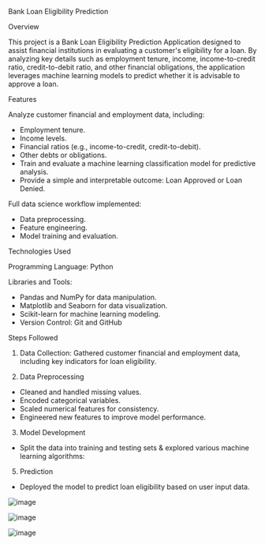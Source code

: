 Bank Loan Eligibility Prediction

Overview

This project is a Bank Loan Eligibility Prediction Application designed to assist financial institutions in evaluating a customer's eligibility for a loan.
By analyzing key details such as employment tenure, income, income-to-credit ratio, credit-to-debit ratio, and other financial obligations, the application leverages machine learning models to predict whether it is advisable to approve a loan.

Features

Analyze customer financial and employment data, including:
- Employment tenure.
- Income levels.
- Financial ratios (e.g., income-to-credit, credit-to-debit).
- Other debts or obligations.
- Train and evaluate a machine learning classification model for predictive analysis.
- Provide a simple and interpretable outcome: Loan Approved or Loan Denied.

Full data science workflow implemented:
- Data preprocessing.
- Feature engineering.
- Model training and evaluation.

Technologies Used

Programming Language: Python

Libraries and Tools:
- Pandas and NumPy for data manipulation.
- Matplotlib and Seaborn for data visualization.
- Scikit-learn for machine learning modeling.
- Version Control: Git and GitHub

Steps Followed

1. Data Collection: Gathered customer financial and employment data, including key indicators for loan eligibility.

2. Data Preprocessing

- Cleaned and handled missing values.
- Encoded categorical variables.
- Scaled numerical features for consistency.
- Engineered new features to improve model performance.

3. Model Development

- Split the data into training and testing sets & explored various machine learning algorithms:

5. Prediction

- Deployed the model to predict loan eligibility based on user input data.


![image](https://github.com/user-attachments/assets/6e935be9-c245-4739-99d6-c97fe15f9d1c)

![image](https://github.com/user-attachments/assets/3ee1f030-56ab-48ba-8333-ea84b466ad6f)

![image](https://github.com/user-attachments/assets/5707899f-f8fd-4fc0-859d-087548804161)




